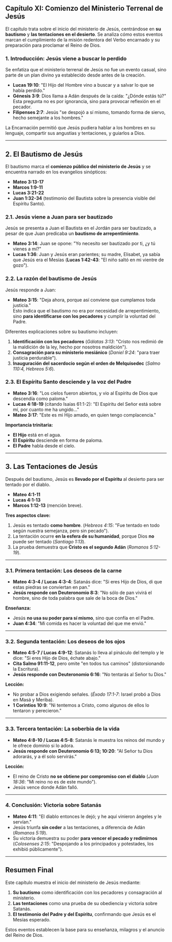 ## **Capítulo XI: Comienzo del Ministerio Terrenal de Jesús**  

El capítulo trata sobre el inicio del ministerio de Jesús, centrándose en **su bautismo** y **las tentaciones en el desierto**. Se analiza cómo estos eventos marcan el cumplimiento de la misión redentora del Verbo encarnado y su preparación para proclamar el Reino de Dios.  

### **1. Introducción: Jesús viene a buscar lo perdido**  
Se enfatiza que el ministerio terrenal de Jesús no fue un evento casual, sino parte de un plan divino ya establecido desde antes de la creación.  
- **Lucas 19:10**: "El Hijo del Hombre vino a buscar y a salvar lo que se había perdido."
- **Génesis 3:9**: Dios llama a Adán después de la caída: "¿Dónde estás tú?" Esta pregunta no es por ignorancia, sino para provocar reflexión en el pecador.
- **Filipenses 2:7**: Jesús "se despojó a sí mismo, tomando forma de siervo, hecho semejante a los hombres."  

La Encarnación permitió que Jesús pudiera hablar a los hombres en su lenguaje, compartir sus angustias y tentaciones, y guiarlos a Dios.  

---

## **2. El Bautismo de Jesús**
El bautismo marca el **comienzo público del ministerio de Jesús** y se encuentra narrado en los evangelios sinópticos:  
- **Mateo 3:13-17**  
- **Marcos 1:9-11**  
- **Lucas 3:21-22**  
- **Juan 1:32-34** (testimonio del Bautista sobre la presencia visible del Espíritu Santo).  

### **2.1. Jesús viene a Juan para ser bautizado**  
Jesús se presenta a Juan el Bautista en el Jordán para ser bautizado, a pesar de que Juan predicaba un **bautismo de arrepentimiento**.  
- **Mateo 3:14**: Juan se opone: "Yo necesito ser bautizado por ti, ¿y tú vienes a mí?"  
- **Lucas 1:36**: Juan y Jesús eran parientes; su madre, Elisabet, ya sabía que Jesús era el Mesías (**Lucas 1:42-43**: "El niño saltó en mi vientre de gozo").  

### **2.2. La razón del bautismo de Jesús**  
Jesús responde a Juan:  
- **Mateo 3:15**: "Deja ahora, porque así conviene que cumplamos toda justicia."  
Esto indica que el bautismo no era por necesidad de arrepentimiento, sino **para identificarse con los pecadores** y cumplir la voluntad del Padre.  

Diferentes explicaciones sobre su bautismo incluyen:  
1. **Identificación con los pecadores** (*Gálatas 3:13*: "Cristo nos redimió de la maldición de la ley, hecho por nosotros maldición").  
2. **Consagración para su ministerio mesiánico** (*Daniel 9:24*: "para traer justicia perdurable").  
3. **Inauguración del sacerdocio según el orden de Melquisedec** (*Salmo 110:4, Hebreos 5:6*).  

### **2.3. El Espíritu Santo desciende y la voz del Padre**  
- **Mateo 3:16**: "Los cielos fueron abiertos, y vio al Espíritu de Dios que descendía como paloma."  
- **Lucas 4:18-19** (citando Isaías 61:1-2): "El Espíritu del Señor está sobre mí, por cuanto me ha ungido..."  
- **Mateo 3:17**: "Este es mi Hijo amado, en quien tengo complacencia."  

**Importancia trinitaria:**  
- **El Hijo** está en el agua.  
- **El Espíritu** desciende en forma de paloma.  
- **El Padre** habla desde el cielo.  

---

## **3. Las Tentaciones de Jesús**  
Después del bautismo, Jesús es **llevado por el Espíritu** al desierto para ser tentado por el diablo.  
- **Mateo 4:1-11**  
- **Lucas 4:1-13**  
- **Marcos 1:12-13** (mención breve).  

**Tres aspectos clave:**  
1. Jesús es tentado **como hombre**. (*Hebreos 4:15*: "Fue tentado en todo según nuestra semejanza, pero sin pecado").  
2. La tentación ocurre **en la esfera de su humanidad**, porque Dios **no** puede ser tentado (*Santiago 1:13*).  
3. La prueba demuestra que **Cristo es el segundo Adán** (*Romanos 5:12-19*).  

---

### **3.1. Primera tentación: Los deseos de la carne**  
- **Mateo 4:3-4 / Lucas 4:3-4**: Satanás dice: "Si eres Hijo de Dios, di que estas piedras se conviertan en pan."  
- **Jesús responde con Deuteronomio 8:3**: "No sólo de pan vivirá el hombre, sino de toda palabra que sale de la boca de Dios."  

**Enseñanza:**  
- Jesús **no usa su poder para sí mismo**, sino que confía en el Padre.  
- **Juan 4:34**: "Mi comida es hacer la voluntad del que me envió."  

---

### **3.2. Segunda tentación: Los deseos de los ojos**  
- **Mateo 4:5-7 / Lucas 4:9-12**: Satanás lo lleva al pináculo del templo y le dice: "Si eres Hijo de Dios, échate abajo."  
- **Cita Salmo 91:11-12**, pero omite "en todos tus caminos" (distorsionando la Escritura).  
- **Jesús responde con Deuteronomio 6:16**: "No tentarás al Señor tu Dios."  

**Lección:**  
- No probar a Dios exigiendo señales. (*Éxodo 17:1-7*: Israel probó a Dios en Masá y Meriba).  
- **1 Corintios 10:9**: "Ni tentemos a Cristo, como algunos de ellos lo tentaron y perecieron."  

---

### **3.3. Tercera tentación: La soberbia de la vida**  
- **Mateo 4:8-10 / Lucas 4:5-8**: Satanás le muestra los reinos del mundo y le ofrece dominio si lo adora.  
- **Jesús responde con Deuteronomio 6:13; 10:20**: "Al Señor tu Dios adorarás, y a él solo servirás."  

**Lección:**  
- El reino de Cristo **no se obtiene por compromiso con el diablo** (*Juan 18:36*: "Mi reino no es de este mundo").  
- Jesús vence donde Adán falló.  

---

### **4. Conclusión: Victoria sobre Satanás**  
- **Mateo 4:11**: "El diablo entonces le dejó; y he aquí vinieron ángeles y le servían."  
- Jesús triunfa **sin ceder** a las tentaciones, a diferencia de Adán (*Romanos 5:19*).  
- Su victoria demuestra su poder **para vencer el pecado y redimirnos** (*Colosenses 2:15*: "Despojando a los principados y potestades, los exhibió públicamente").  

---

## **Resumen Final**
Este capítulo muestra el inicio del ministerio de Jesús mediante:  
1. **Su bautismo** como identificación con los pecadores y consagración al ministerio.  
2. **Las tentaciones** como una prueba de su obediencia y victoria sobre Satanás.  
3. **El testimonio del Padre y del Espíritu**, confirmando que Jesús es el Mesías esperado.  

Estos eventos establecen la base para su enseñanza, milagros y el anuncio del Reino de Dios.
